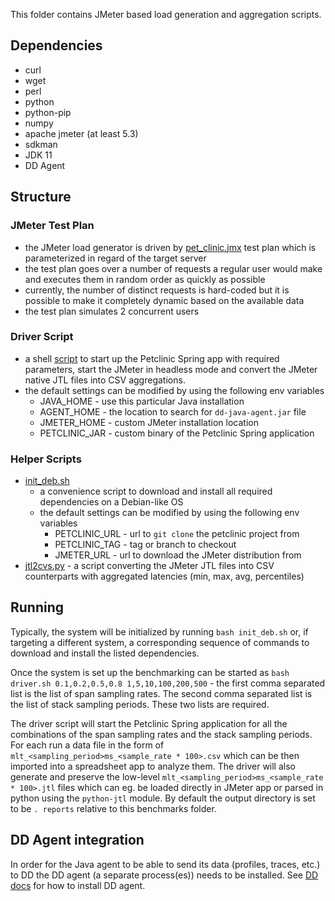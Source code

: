 This folder contains JMeter based load generation and aggregation scripts.

## Dependencies
* curl
* wget
* perl
* python
* python-pip
* numpy
* apache jmeter (at least 5.3)
* sdkman
* JDK 11
* DD Agent

## Structure
### JMeter Test Plan
* the JMeter load generator is driven by [pet_clinic.jmx](pet_clinic.jmx) test plan which is 
parameterized in regard of the target server
* the test plan goes over a number of requests a regular user would make and executes them in random order as quickly as possible
* currently, the number of distinct requests is hard-coded but it is possible to make it completely dynamic based on the available data 
* the test plan simulates 2 concurrent users

### Driver Script
* a shell [script](driver.sh) to start up the Petclinic Spring app with required parameters, start
the JMeter in headless mode and convert the JMeter native JTL files into CSV aggregations.
* the default settings can be modified by using the following env variables
   * JAVA_HOME - use this particular Java installation
   * AGENT_HOME - the location to search for `dd-java-agent.jar` file
   * JMETER_HOME - custom JMeter installation location
   * PETCLINIC_JAR - custom binary of the Petclinic Spring application

### Helper Scripts
* [init_deb.sh](init_deb.sh) 
  * a convenience script to download and install all required dependencies on a Debian-like OS
  * the default settings can be modified by using the following env variables
    * PETCLINIC_URL - url to `git clone` the petclinic project from
    * PETCLINIC_TAG - tag or branch to checkout
    * JMETER_URL - url to download the JMeter distribution from
* [jtl2cvs.py](jtl2cvs.py) - a script converting the JMeter JTL files into CSV counterparts with aggregated latencies (min, max, avg, percentiles)

## Running
Typically, the system will be initialized by running `bash init_deb.sh` or, if targeting a different system,
a corresponding sequence of commands to download and install the listed dependencies.

Once the system is set up the benchmarking can be started as `bash driver.sh 0.1,0.2,0.5,0.8 1,5,10,100,200,500` - 
the first comma separated list is the list of span sampling rates. The second comma separated list is the list
of stack sampling periods. These two lists are required.

The driver script will start the Petclinic Spring application for all the combinations of the span sampling rates
and the stack sampling periods. For each run a data file in the form of `mlt_<sampling_period>ms_<sample_rate * 100>.csv` 
which can be then imported into a spreadsheet app to analyze them. The driver will also generate and
preserve the low-level `mlt_<sampling_period>ms_<sample_rate * 100>.jtl` files which can eg. be loaded
directly in JMeter app or parsed in python using the `python-jtl` module. By default the output directory
is set to be `. reports` relative to this benchmarks folder.

## DD Agent integration
In order for the Java agent to be able to send its data (profiles, traces, etc.) to DD 
the DD agent (a separate process(es)) needs to be installed. See [DD docs](https://app.datadoghq.com/account/settings?_gl=1*9ma94b*_gcl_aw*R0NMLjE1OTc5Mjc0NzQuRUFJYUlRb2JDaE1JbGJfejF1ZXA2d0lWRUFCN0NoMk1iQTBxRUFBWUFTQUFFZ0pES3ZEX0J3RQ..#overview)
for how to install DD agent.
